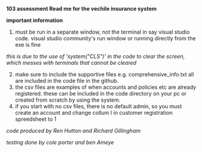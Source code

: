 **103 assessment Read me for the vechile insurance system**

**important information**
1. must be run in a separate window, not the terminal in say visual studio code. visual studio community's run window or running directly from the exe is fine

*this is due to the use of 'system("CLS")' in the code to clear the screen, which messes with terminals that cannot be cleared*

2. make sure to include the supportive files e.g. comprehensive_info.txt all are included in the code file in the github.
3. the csv files are examples of when accounts and policies etc are already registered. these can be included in the code directory on your pc or created from scratch by using the system.
4. if you start with no csv files, there is no default admin, so you must create an account and change collum I in customer registration spreedsheet to 1 

*code produced by Ren Hutton and Richard Gillingham*

*testing done by cole porter and ben Ameye*
